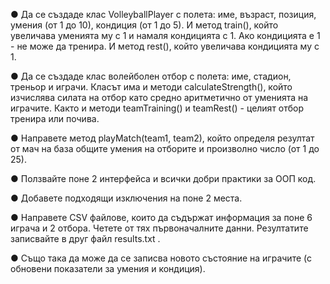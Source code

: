 ● Да се създаде клас VolleyballPlayer с полета: име, възраст, позиция, умения (от 1 до 10), кондиция (от 1
до 5). И метод train(), който увеличава уменията му с 1 и намаля кондицията с 1. Ако кондицията е 1 -
не може да тренира. И метод rest(), който увеличава кондицията му с 1.

● Да се създаде клас волейболен отбор с полета: име, стадион, треньор и играчи. Класът има и методи
calculateStrength(), който изчислява силата на отбор като средно аритметично от уменията на играчите. 
Както и методи teamTraining() и teamRest() - целият отбор тренира или почива.

● Направете метод playMatch(team1, team2), който определя резултат от мач на база общите умения на
отборите и произволно число (от 1 до 25).

● Ползвайте поне 2 интерфейса и всички добри практики за ООП код.

● Добавете подходящи изключения на поне 2 места.

● Направете CSV файлове, които да съдържат информация за поне 6 играча и 2 отбора. Четете от тях
първоначалните данни. Резултатите записвайте в друг файл results.txt .

● Също така да може да се записва новото състояние на играчите (с обновени показатели за умения и
кондиция).
